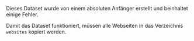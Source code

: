 Dieses Dataset wurde von einem absoluten Anfänger erstellt und beinhaltet einige Fehler.

Damit das Dataset funktioniert, müssen alle Webseiten in das Verzeichnis `websites` kopiert werden.